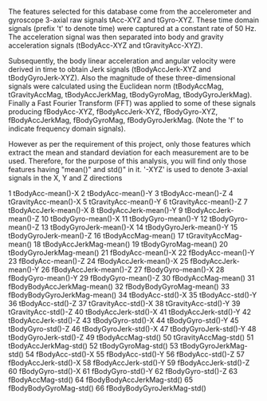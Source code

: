 The features selected for this database come from the accelerometer and gyroscope 3-axial raw signals tAcc-XYZ and tGyro-XYZ. 
These time domain signals (prefix 't' to denote time) were captured at a constant rate of 50 Hz. The acceleration signal was then separated into body and gravity 
acceleration signals (tBodyAcc-XYZ and tGravityAcc-XYZ). 

Subsequently, the body linear acceleration and angular velocity were derived in time to obtain Jerk signals (tBodyAccJerk-XYZ and tBodyGyroJerk-XYZ). Also the 
magnitude of these three-dimensional signals were calculated using the Euclidean norm (tBodyAccMag, tGravityAccMag, tBodyAccJerkMag, tBodyGyroMag,
tBodyGyroJerkMag). 
Finally a Fast Fourier Transform (FFT) was applied to some of these signals producing fBodyAcc-XYZ, fBodyAccJerk-XYZ, fBodyGyro-XYZ, fBodyAccJerkMag,
fBodyGyroMag, fBodyGyroJerkMag. (Note the 'f' to indicate frequency domain signals). 

However as per the requirement of this project, only those features which extract the mean and standard deviation for each measurement are to be used.
Therefore, for the purpose of this analysis, you will find only those features having "mean()" and std()" in it. 
'-XYZ' is used to denote 3-axial signals in the X, Y and Z directions

1	tBodyAcc-mean()-X
2	tBodyAcc-mean()-Y
3	tBodyAcc-mean()-Z
4	tGravityAcc-mean()-X
5	tGravityAcc-mean()-Y
6	tGravityAcc-mean()-Z
7	tBodyAccJerk-mean()-X
8	tBodyAccJerk-mean()-Y
9	tBodyAccJerk-mean()-Z
10	tBodyGyro-mean()-X
11	tBodyGyro-mean()-Y
12	tBodyGyro-mean()-Z
13	tBodyGyroJerk-mean()-X
14	tBodyGyroJerk-mean()-Y
15	tBodyGyroJerk-mean()-Z
16	tBodyAccMag-mean()
17	tGravityAccMag-mean()
18	tBodyAccJerkMag-mean()
19	tBodyGyroMag-mean()
20  tBodyGyroJerkMag-mean()
21	fBodyAcc-mean()-X
22	fBodyAcc-mean()-Y
23	fBodyAcc-mean()-Z
24	fBodyAccJerk-mean()-X
25	fBodyAccJerk-mean()-Y
26	fBodyAccJerk-mean()-Z
27	fBodyGyro-mean()-X
28	fBodyGyro-mean()-Y
29	fBodyGyro-mean()-Z
30	fBodyAccMag-mean()
31	fBodyBodyAccJerkMag-mean()
32	fBodyBodyGyroMag-mean()
33	fBodyBodyGyroJerkMag-mean()
34	tBodyAcc-std()-X
35	tBodyAcc-std()-Y
36	tBodyAcc-std()-Z
37	tGravityAcc-std()-X
38	tGravityAcc-std()-Y
39	tGravityAcc-std()-Z
40	tBodyAccJerk-std()-X
41	tBodyAccJerk-std()-Y
42	tBodyAccJerk-std()-Z
43	tBodyGyro-std()-X
44	tBodyGyro-std()-Y
45	tBodyGyro-std()-Z
46	tBodyGyroJerk-std()-X
47	tBodyGyroJerk-std()-Y
48	tBodyGyroJerk-std()-Z
49	tBodyAccMag-std()
50	tGravityAccMag-std()
51	tBodyAccJerkMag-std()
52	tBodyGyroMag-std()
53	tBodyGyroJerkMag-std()
54	fBodyAcc-std()-X
55	fBodyAcc-std()-Y
56	fBodyAcc-std()-Z
57	fBodyAccJerk-std()-X
58	fBodyAccJerk-std()-Y
59	fBodyAccJerk-std()-Z
60	fBodyGyro-std()-X
61	fBodyGyro-std()-Y
62	fBodyGyro-std()-Z
63	fBodyAccMag-std()
64	fBodyBodyAccJerkMag-std()
65	fBodyBodyGyroMag-std()
66	fBodyBodyGyroJerkMag-std()


